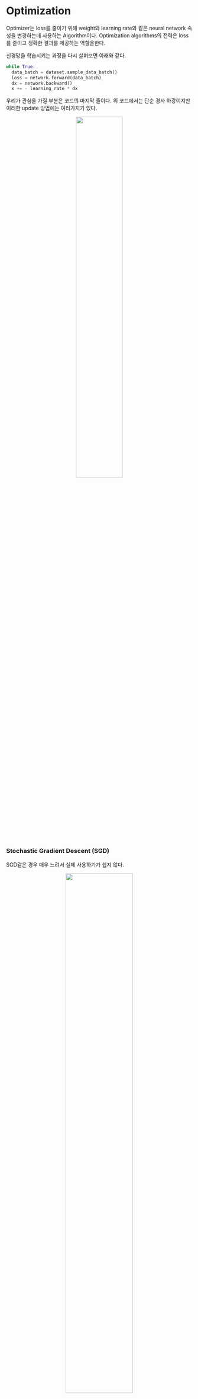 # Optimization
Optimizer는 loss를 줄이기 위해 weight와 learning rate와 같은 neural network 속성을 변경하는데 사용하는 Algorithm이다. 
Optimization algorithms의 전략은 loss를 줄이고 정확한 결과를 제공하는 역할을한다. 

신경망을 학습시키는 과정을 다시 살펴보면 아래와 같다. 
```py
while True:
  data_batch = dataset.sample_data_batch()
  loss = network.forward(data_batch)
  dx = network.backward()
  x += - learning_rate * dx
```
우리가 관심을 가질 부분은 코드의 마지막 줄이다. 위 코드에서는 단순 경사 하강이지만 이러한 update 방법에는 여러가지가 있다. 

<p align="center"><img src="https://github.com/em-1001/Information-Security/assets/80628552/5bbe1f39-c69c-456b-b9f8-7aa215d7f889" width="50%" height="50%" /></p>

### Stochastic Gradient Descent (SGD)
SGD같은 경우 매우 느려서 실제 사용하기가 쉽지 않다.

<p align="center"><img src="https://github.com/em-1001/AI/assets/80628552/48054993-3795-4484-ad39-189b9f5f405f" height="60%" width="60%"></p>

SGD가 느린 이유는 이렇다. 위 사진의 경우 경사가 수직으로는 가파르고 수평으로는 완만한걸 알 수 있다. 따라서 경사가 급한 수직 방향으로는 빠르게 움직이고 수평으로는 느리게 움직여 
위 사진과 같이 지그제그형태로 update가 되고, 이 때문에 느리게 학습하는 것이다. 

### Momentum
```py
v = mu * v - learning_rate * dx # integrate velocity
x += v # integrate position
```
Momentum은 위 코드와 같이 update가 된다. v는 속도가 되고 속도를 먼저 업데이트 하고 x를 속도로 업데이트 하는 방식이다. 
v를 구하는 식에 있는 뮤($u$)는 마찰계수로 점차 속도가 느려지게 만든다. 

Momentum은 영상을 보면 처음에 v를 빌드업해주는 과정이 있어서 overshooting이 발생하는 것을 볼 수 있다. 

### Nesterov Momentum
```py
v = mu * v - learning_rate * dx
x += v
```

<p align="center"><img src="https://github.com/em-1001/AI/assets/80628552/39d6669c-7fa9-4b59-b892-f7dd5500eab0" height="70%" width="70%"></p>

기존 Momentum 업데이트의 v를 구하는 부분을 보면 뮤와 v를 곱한 `mu * v`를 momentum step이라 하고, `learning_rate * dx`를 gradient step이라고 한다. 
이에 따라 사진의 왼쪽은 기본 Momentum 업데이트를 하는 방식인데 Nesterov Momentum의 경우 gradient step을 원점에서 진행하지 않고 이미 momentum step이 진행되었을 것이라 예상되는 지점에서 한다. 

영상의 nag를 보면 방향을 예측하며 가기 때문에 일반 momentum보다 빠르게 update하는 것을 볼 수 있다. 

### AdaGrad 
```py
cache += dx ** 2
x += - learning_rate * dx / (np.sqrt(cache) + 1e-7)
```

AdaGrad는 cache라는 개념을 도입한다. 일반적인 경사하강에 cache를 나눈 값으로 계산하는 것을 볼 수 있다. 
cache는 계속해서 값이 커지며 우리가 가진 파라미터 벡터와 동일한 사이즈를 갖는 벡터라 생각할 수 있다. 
즉 파라미터 별로 다른 learning_rate를 제공하게 되는 것이다. 참고로 1e-7는 0으로 나누는 것을 방지하는 작은 값이다. 
AdaGrad가 update를 하는 방식은 SGD에서의 사진을 봤을 때 수직 축은 경사가 크므로 cache가 커져서 update 속도를 낮추게 되고 
수평의 경우 경사가 낮아 cache가 작고 update 속도는 빠르게 된다. 

하지만 AdaGrad도 문제가 있는데, 시간이 지남에 따라 cache가 계속 증가하므로 learning_rate가 0 이 되어 학습이 중단되는 경우가 발생할 수 있다.  


### RMSProp
AdaGrad의 학습 종료 현상을 개선하기 위해 만들어 졌다. 

```py
cache = decay_rate * cache + (1 - decay_rate) * dx ** 2
x += - learning_rate * dx / (np.sqrt(cache) + 1e-7)
```

RMSProp은 decay_rate라는 하이퍼 파라미터를 도입하여 cache의 값이 서서히 줄어들도록 만들어 준다. 
이렇게 하므로서 AdaGrad의 장점인 경도에 따른 조정을 유지하면서 학습 종료 현상을 해결하게 된 것이다. 

### Adam
```py
m = beta1*m + (1 - beta1)*dx # update first moment
v = beta2*v + (1 - beta2)*(dx ** 2) # update second moment
x += - learning_rate * m / (np.sqrt(v) + 1e-7)
```
Adam은 RMSProp과 momentum을 결합한 형태이다. 코드의 1째 줄은 momentum과 유사하고 2~3번째 줄은 RMSProp과 유사하다. 
beta1, beta2는 하이퍼 파라미터로 보통은 0.9 0.99 등으로 설정한다. 

Adam의 최종적인 코드 형태는 아래와 같다. 

```py
m, v = # ... initialize caches to zeros
for t in xrange(1, big_number)L
  dx = # ... evaluate gradient
  m = beta1*m + (1 - beta1)*dx # update first moment
  v = beta2*v + (1 - beta2)*(dx ** 2) # update second moment
  mb = m / (1 - beta1**t) ## correct bias 
  vb = v / (1 - beta2**t) ## correct bias
  x +=  - learning_rate * mb / (np.sqrt(vb) + 1e-7)
```

추가된 부분은 bias correction으로 최초의 m과 v가 0으로 초기화 되었을 때, 즉 t가 작은 수일 때 m, v를 scaling up 해주는 역할을 한다. 


결론적으로 지금까지의 update 방식들은 모두 learning_rate을 하이퍼 파라미터로 갖게 되는데 어떤 learning_rate가 최선이냐는 질문에는 답이 없다. 
learning_rate은 결국 시간이 지남에 따라 decay 시키는 것이 가장 최적이 된다. 
step decay의 경우 가장 간단한 방법으로 epoch을 돌때마다 일정한 간격으로 learning_rate를 감소시키는 방법이다. 
epoch이란 모든 train data 한 바퀴 돌아 학습시키는 것을 말한다. 
이외에도 exponential decay, 1/t decay 등이 있다. 주로 쓰이는 것은 exponential decay라고 한다. 
그리고 update 방법으로는 Adam이 가장 많이 쓰인다. 

#### step decay:
decay learning rate by half every few epochs.

#### exponential decay:
$\alpha  = \alpha_0e^{-kt}$

#### 1/t decay:
$\alpha = \alpha_0 / (1 + kt)$

## Second order optimization methods
지금 까지 알아본 update 방식은 경사를 이용한 first order optimization methods 였고 Second order optimization methods의 경우에는
헤시안($H$)을 이용해 경사 뿐만 아니라 곡면에 대한 정보를 알아내어 학습할 필요없이 최저점으로 이동시키는 방법이다. 

$$
H(f) = 
\begin{bmatrix}
\frac{\partial^2 f}{\partial x_1^2} & \frac{\partial^2 f}{\partial x_1\partial x_2} & \cdots & \frac{\partial^2 f}{\partial x_1\partial x_n} \\
\frac{\partial^2 f}{\partial x_2\partial x_1} & \frac{\partial^2 f}{\partial x_2^2} & \cdots & \vdots  \\ 
\vdots & \vdots & \ddots & \vdots \\
\frac{\partial^2 f}{\partial x_n\partial x_1} & \vdots & \vdots & \frac{\partial^2 f}{\partial x_n^2}
\end{bmatrix}
$$

second order Taylor expansion  

$$ J(\theta) \approx J(\theta_0) + (\theta - \theta_0)^T \nabla_{\theta}J(\theta_0) + \frac{1}{2}(\theta - \theta_0)^TH(\theta - \theta_0)$$

Solving for the critical point we obtain the Newton parameter update: 

$$\theta^* =  \theta_0 - H^{-1}\nabla_{\theta}J(\theta_0)$$

convergence가 매우 빠르고 하이퍼 파라미터가 필요 없다는 장점이 있다. 하지만 딥한 신경망에 쓰기에는 현실적이지 못하다. 
파라미터가 1억이라면 헤시안은 1억 x 1억 행렬이고 이 행렬의 역행렬을 구하는 것이 매우 많은 연산을 요한다. 

#### BGFS
위의 연산 단점을 극복하기 위해 헤시안의 역행렬 대신 rank1의 역행렬을 구해서 연산량을 줄이는 것인데, 여전히 메모리 저장을 하기 때문에 큰 신경망에서는 쓰기 어렵다. 

#### L-BFGS
L-BFGS같은 경우 메모리 저장을 요하지 않아서 가끔 사용되기는 한다. 
L-BFGS는 매우 무거운 함수라 랜덤 요소를 없애야 하고 full batch 에서는 잘 동작하지만 mini batch에서는 잘 동작하지 않는다. 

정리하면 대부분의 경우 Adam을 사용하면 되고 full batch update가 가능한 상황이라면 L-BFGS도 시도해 볼 수 있다. 

# Ensembles 
단일 모델을 학습시키는 대신 복수개의 독립모델을 학습시킨다. 이후 테스트 시 이들의 결과의 평균을 내주면 거의 매번 2%의 performance가 향상된다. 
단점은 트레이닝 시에 여러 모델을 관리해야 하고 test 시에도 평균을 내기 위해 그만큼 test 대상이 많아지므로 선형으로 속도가 느려진다. 

여러 모델이 아니라 단일 모델내에서 epoch의 체크포인트들 간에서의 Ensembles을 해도 성능 향상을 할 수 있다. 

더 흥미로운 점은 파라미터 간의 Ensembles도 성능 향상을 보인다는 것이다. 

```py 
while True:
  data_batch = dataset.sample_data_batch()
  loss = network.forward(data_batch)
  dx = network.backward()
  x += - learning_rate * dx
  x_test = 0.995 * x_test + 0.005 * x
```

x_test를 보면 Ensembles을 시키는 것을 볼 수 있다. 

Ensembles이 성능 향상을 가져오는 이유는 minimum에 가야하는데 이 값을 계속 지나친다면 step size가 큰 것이기 때문에 이 step의 평균을 내면 minimum에 가까워 질 수 있을 거라는 논리이다.

# Drop Out 
<p align="center"><img src="https://github.com/em-1001/AI/assets/80628552/5d24da12-39e6-47da-8487-dd4a25194389" height="70%" width="70%"></p>

Drop Out을 적용하면 일부 뉴런들을 랜덤하게 0으로 설정하게 된다. 

```py
p = 0.5
def train_step(X):
  H1 = np.maximum(0, np.dot(W1, X) + b1)
  U1 = np.random.rand(*H1.shape) < p # first dropout mask 
  H1 *= U1 # drop!
  H2 = np.maximum(0, np.dot(W2, H1) + b2)
  U2 = np.random.rand(*H2.shape) < p # second dropout mask 
  H2 *= U2 # drop!
  out = np.dot(W3, H2) + b3
```

코드를 보면 drop out 확률은 0.5이다. 이렇게 해서 만약 0.5보다 작으면 0 크면 1이 되도록 hidden layer에 곱해서 drop out을 진행한다. 
참고로 *H1, *H2에서 *가 붙은 이유는 튜블을 언팩하기 위함이다. 
이는 역전파에서도 마찬가지이다. drop 된 곳은 0이라는 것이 적용되어 경도가 죽은 상태로 역전파가 진행되고 w는 업데이트가 진행되지 않는다. 

drop out을 하는 이유는 노드가 중복성을 가지도록 하는 것이다. 고양이를 판별하는 신경망이 있을 때 어떤 노드는 귀, 어떤 노드는 입 이런식으로 판별할 때, 어떤 특정 노드가 사라지면 그 노드가 담당한 예를 들면 귀를 아에 인지하지 못할 수도 있기 때문에 drop out으로 학습시켜 다른 노드가 귀도 어느정도 인지하도록 하는 것이다. 

drop out을 하는 이유의 다른 해석은 drop out 또한 다른 하나의 Ensembles로서 모델의 값을 평균하여 성능향상을 가져온다는 것이다. 
drop out이 확률적이니까 매번 신경망의 형태가 달라지게 되고 이렇게 각각의 신경망 결과를 평균낸다는 것이다. 

train 때 drop out을 하여 노이즈를 만들고 이를 다시 통합하려고 할 때 Monte Carlo approximation을 사용할 수 있다. 
이는 test 시에도 drop out을 활용하여 각각의 drop out에 대한 평균을 내자는 것이다. 하지만 이는 매우 비효율 적인 방식이다. 

test 시에는 drop out을 하지 않고 모든 뉴런을 켜야한다.  
유의할 점이 있는데 test 시 x라는 output을 얻었다 할 떄, 만약 p=0.5 였다면 train 때 우리가 얻을 수 있는 결과 값의 기대치가 얼마일지를 생각해보면 아래 사진과 같다. 

<p align="center"><img src="https://github.com/em-1001/AI/assets/80628552/8b6b846d-d765-4f11-bf4e-90e77e3df87b" height="70%" width="70%"></p>

즉 p=0.5일 때 train에 사용했던 activation보다 2배가 더 inflate 되는 결과를 얻게 된다. 
즉 test시에 train 때 만큼 scaling 해줄 필요가 있다. 

정리하면 test 시에는 모든 뉴런이 살아있어야 하고 activation 값들을 train 때의 기대치만큼 scaling 해줘야 한다. 

<p align="center"><img src="https://github.com/em-1001/AI/assets/80628552/56e8ed2e-ebd8-4e7d-be93-b57d9f4d89ff" height="70%" width="70%"></p>

그래서 위 사진을 보면 test 시에 p를 곱해주는 것을 볼 수 있다. 

하지만 이 방법 말고 Inverted dropout이라고 해서 test는 그대로 두고 train 때 p를 나누어 scaling을 미리 처리해주는 것이 보다 일반적이다. 

<p align="center"><img src="https://github.com/em-1001/AI/assets/80628552/b3163b8c-011d-40a8-9bd9-d98d6e7282e1" height="70%" width="70%"></p>




# Reference 
https://www.youtube.com/watch?v=5t1E3LZ3FDY&list=PL1Kb3QTCLIVtyOuMgyVgT-OeW0PYXl3j5&index=5    
https://www.youtube.com/watch?v=_JB0AO7QxSA&list=PLC1qU-LWwrF64f4QKQT-Vg5Wr4qEE1Zxk&index=7

